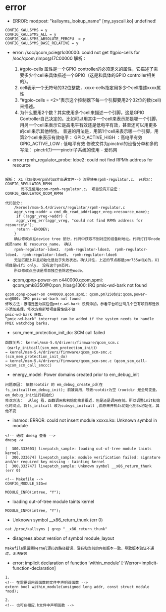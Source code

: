 # error

- ERROR: modpost: "kallsyms_lookup_name" [my_syscall.ko] undefined!
```shell
CONFIG_KALLSYMS = y
CONFIG_KALLSYMS_ALL = y 
CONFIG_KALLSYMS_ABSOLUTE_PERCPU  = y
CONFIG_KALLSYMS_BASE_RELATIVE = y
```


- error:  /soc/qcom,pcie@1c00000: could not get #gpio-cells for /soc/qcom,rimps@17C00000
解析：
    1. #gpio-cells    属性是一个GPIO controller的必须定义的属性，它描述了需要多少个cell来具体描述一个GPIO（这是和具体的GPIO controller相关的）。
    2. cell表示一个无符号的32位整数，xxxx-cells指定用多少个cell描述xxxx属性
    3. “#gpio-cells = <2>”表示这个控制器下每一个引脚要用2个32位的数(cell)来描述。
    4. 为什么要用2个数？其实使用多个cell来描述一个引脚，这是GPIO Controller自己决定的。比如可以用其中一个cell来表示那是哪一个引脚，用另一个cell来表示它是高电平有效还是低电平有效，甚至还可以用更多的cell来示其他特性。
        普遍的用法是，用第1个cell来表示哪一个引脚，用第2个cell来表示有效电平：
        GPIO_ACTIVE_HIGH ：高电平有效
        GPIO_ACTIVE_LOW : 低电平有效
        修改文件为pinctrol的设备分单和多的写法： pinctrl(1)——pinctrl子系统的使用 - 爱码网


- error:  rpmh_regulator_probe: ldoe2: could not find RPMh address for resource
```shell

解析： X1 代码使用rpmh代码非高通文件--》流程使用rpmh-regulator.c， 开启宏：CONFIG_REGULATOR_RPMH
       而不是使用qcom-rpmh-regulator.c， 项目没有开启宏： CONFIG_REGULATOR_QCOM_RPMH

代码部分： 
    /kernel/msm-5.4/drivers/regulator/rpmh-regulator.c
    aggr_vreg->addr = cmd_db_read_addr(aggr_vreg->resource_name);
     if (!aggr_vreg->addr) { 
     aggr_vreg_err(aggr_vreg, "could not find RPMh address for resource\n"); 
     return -ENODEV;
    }
    确认修改点在device tree 部分，代码中获取不到对应的设备树地址。代码打打印node 成员name 和 resource_name， 确认
    rpmh-regulator-ldoe2， rpmh-regulator-ldoe3， rpmh-regulator-ldoe4， rpmh-regulator-ldoe5， rpmh-regulator-ldoe6
    无法匹配上并且初始化是处于失败状态。确认共性，上述的节点都是pmr735a相关的，X1项目是wifi only， 没有这个pm芯片。
    所以修改点应该是项目独立去除这些node。
```


- qcom,qpnp-power-on c440000.qcom,spmi: qcom,pmk8350@0:pon_hlos@1300: IRQ pmic-wd-bark not found
```shell
qcom,qpnp-power-on c440000.qcom,spmi: qcom,pm7250b@2:qcom,power-on@800: IRQ pmic-wd-bark not found
修改方法：报错是因为属性值pmic-wd-bark 没有添加，参看平台和公司几个已有项目都是做不添加处理，修改方案新增项目属性值不做 
pmic-wd-bark 获取。
“pmic-wd-bark" interrupt can be added if the system needs to handle PMIC watchdog barks.
```


- scm_mem_protection_init_do: SCM call failed
```shell
函数关系： kernel/msm-5.4/drivers/firmware/qcom_scm.c （early_initcall(scm_mem_protection_init)）
→ kernel/msm-5.4/drivers/firmware/qcom_scm-smc.c (scm_mem_protection_init_do)
→ kernel/msm-5.4/drivers/firmware/qcom_scm-smc.c (qcom_scm_call->qcom_scm_call_smccc)
```


- energy_model: Power domains created prior to em_debug_init
```shell
问题原因： 依赖rootdir 的 em_debug_create_pd(在fs_initcall(em_debug_init); 前被调用，导致rootdir为空（rootdir 是全局变量，em_debug_init进行初始化）
修改方法：  从log 看，函数调用和初始化挨着很近，但是还是调用在前。所以调整init初始化时间点，将fs_initcall 改为subsys_initcall ,由原来开机4s初始化到3s初始化，其他不变
```


- insmod: ERROR: could not insert module xxxxx.ko: Unknown symbol in module
```shell
<!-- 通过 dmesg 查看 -->
dmesg -w

[  300.333603] livepatch_sample: loading out-of-tree module taints kernel.
[  300.333674] livepatch_sample: module verification failed: signature and/or required key missing - tainting kernel
[  300.333747] livepatch_sample: Unknown symbol __x86_return_thunk (err 0)

<!-- Makefile -->
CONFIG_MODULE_SIG=n

MODULE_INFO(intree, "Y");
```


- loading out-of-tree module taints kernel
```shell
MODULE_INFO(intree, "Y");
```

- Unknown symbol __x86_return_thunk (err 0)
```shell
cat /proc/kallsyms | grep "__x86_return_thunk"
```

- disagrees about version of symbol module_layout
```shell
Makefile里设置kernel源码的路径错误，没有和当前的内核版本一致，导致版本验证不通过，无法安装
```

- error: implicit declaration of function ‘within_module’ [-Werror=implicit-function-declaration]
```shell
1. 
<!-- 在需要调用该函数的文件中声明该函数 -->
extern bool within_module(unsigned long addr, const struct module *mod);

2. 
<!-- 也可在相应.h文件中声明函数 -->
```
